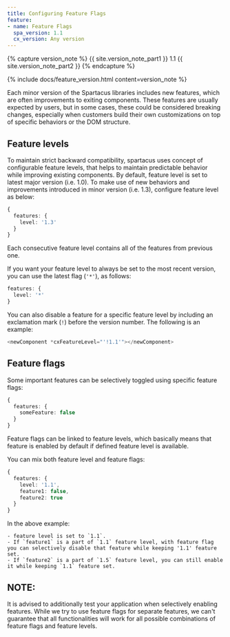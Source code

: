```yaml
---
title: Configuring Feature Flags
feature:
- name: Feature Flags
  spa_version: 1.1
  cx_version: Any version
---
```


{% capture version_note %}
{{ site.version_note_part1 }} 1.1 {{ site.version_note_part2 }}
{% endcapture %}

{% include docs/feature_version.html content=version_note %}

Each minor version of the Spartacus libraries includes new features, which are often improvements to exiting components. These features are usually expected by users, but in some cases, these could be considered breaking changes, especially when customers build their own customizations on top of specific behaviors or the DOM structure.

## Feature levels

To maintain strict backward compatibility, spartacus uses concept of configurable feature levels, that helps to maintain predictable behavior while improving existing components.
By default, feature level is set to latest major version (i.e. 1.0). To make use of new behaviors and improvements introduced in minor version (i.e. 1.3), configure feature level as below:

```typescript
{
  features: {
    level: '1.3'
  }
}
``` 

Each consecutive feature level contains all of the features from previous one.

If you want your feature level to always be set to the most recent version, you can use the latest flag (`'*'`), as follows:

```typescript
features: {
  level: '*'
}
```

You can also disable a feature for a specific feature level by including an exclamation mark (`!`) before the version number. The following is an example:

```typescript
<newComponent *cxFeatureLevel="'!1.1'"></newComponent>
```

## Feature flags

Some important features can be selectively toggled using specific feature flags:

```typescript
{
  features: {
    someFeature: false
  }
}
``` 

Feature flags can be linked to feature levels, which basically means that feature is enabled by default if defined feature level is available.

You can mix both feature level and feature flags:

```typescript
{
  features: {
    level: '1.1',
    feature1: false,
    feature2: true
  }
}
```

In the above example:

    - feature level is set to `1.1`.
    - If `feature1` is a part of `1.1` feature level, with feature flag you can selectively disable that feature while keeping '1.1' feature set.  
    - If `feature2` is a part of `1.5` feature level, you can still enable it while keeping `1.1` feature set.
    
## **NOTE**:

It is advised to additionally test your application when selectively enabling features. While we try to use feature flags for separate features, we can't guarantee that all functionalities will work for all possible combinations of feature flags and feature levels.
